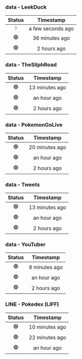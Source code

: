 ### data - LeekDuck
| Status | Timestamp |
|:------:|:---------:|
| ❔ | a few seconds ago |
| 🟢 | 36 minutes ago |
| 🟢 | 2 hours ago |

### data - TheSilphRoad
| Status | Timestamp |
|:------:|:---------:|
| 🟢 | 13 minutes ago |
| 🟢 | an hour ago |
| 🟢 | 2 hours ago |

### data - PokemonGoLive
| Status | Timestamp |
|:------:|:---------:|
| 🟢 | 20 minutes ago |
| 🟢 | an hour ago |
| 🟢 | 2 hours ago |

### data - Tweets
| Status | Timestamp |
|:------:|:---------:|
| 🟢 | 13 minutes ago |
| 🟢 | an hour ago |
| 🟢 | 2 hours ago |

### data - YouTuber
| Status | Timestamp |
|:------:|:---------:|
| 🟢 | 8 minutes ago |
| 🟢 | an hour ago |
| 🟢 | 2 hours ago |

### LINE - Pokedex (LIFF)
| Status | Timestamp |
|:------:|:---------:|
| 🟢 | 10 minutes ago |
| 🟢 | 22 minutes ago |
| 🟢 | an hour ago |

